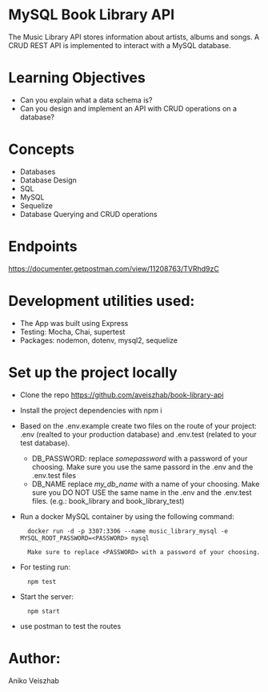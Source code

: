 # MySQL Book Library API

The Music Library API stores information about artists, albums and songs. A CRUD REST API is implemented to interact with a MySQL database.

# Learning Objectives

  * Can you explain what a data schema is?
  * Can you design and implement an API with CRUD operations on a database?

# Concepts

  * Databases
  * Database Design
  * SQL
  * MySQL
  * Sequelize
  * Database Querying and CRUD operations


# Endpoints

https://documenter.getpostman.com/view/11208763/TVRhd9zC

# Development utilities used:

- The App was built using Express
- Testing: Mocha, Chai, supertest
- Packages: nodemon, dotenv, mysql2, sequelize

# Set up the project locally
 * Clone the repo
 https://github.com/aveiszhab/book-library-api
 * Install the project dependencies with npm i
 * Based on the .env.example create two files on the route of your project: .env (realted to your production database) and .env.test (related to your test database).
    * DB_PASSWORD: replace *somepassword* with a password of your choosing. Make sure you use the same passord in the .env and the .env.test files
    *   DB_NAME replace *my_db_name* with a name of your choosing. Make sure you DO NOT USE the same name in the .env and the .env.test files. (e.g.: book_library and book_library_test)
* Run a docker MySQL container by using the following command:

        docker run -d -p 3307:3306 --name music_library_mysql -e MYSQL_ROOT_PASSWORD=<PASSWORD> mysql

        Make sure to replace <PASSWORD> with a password of your choosing.
* For testing run:

        npm test

* Start the server:

        npm start 

* use postman to test the routes

# Author:
Aniko Veiszhab